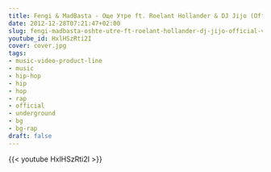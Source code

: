 ```yaml
---
title: Fengi & MadBasta - Още Утре ft. Roelant Hollander & DJ Jijo (Official Video)
date: 2012-12-28T07:21:47+02:00
slug: fengi-madbasta-oshte-utre-ft-roelant-hollander-dj-jijo-official-video
youtube_id: HxlHSzRti2I
cover: cover.jpg
tags:
- music-video-product-line
- music
- hip-hop
- hip
- hop
- rap
- official
- underground
- bg
- bg-rap
draft: false
---
```


{{< youtube HxlHSzRti2I >}}
